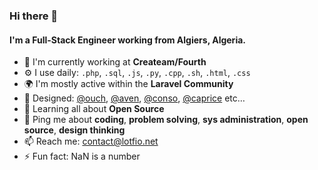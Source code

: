 ### Hi there 👋

#### I'm a Full-Stack Engineer working from Algiers, Algeria.

- 🏢 I'm currently working at **Createam/Fourth**
- ⚙️ I use daily: `.php`, `.sql`, `.js`, `.py`, `.cpp`, `.sh`, `.html`, `.css`
- 🌍 I'm mostly active within the **Laravel Community**
- 💅 Designed: [@ouch](https://github.com/lotfio/ouch), [@aven](https://github.com/lotfio/aven), [@conso](https://github.com/lotfio/conso), [@caprice](https://github.com/lotfio/caprice) etc…
- 🌱 Learning all about **Open Source**
- 💬 Ping me about **coding**, **problem solving**, **sys administration**, **open source**, **design thinking**
- 📫 Reach me: [contact@lotfio.net](mailto:contact@lotfio.net)
- ⚡️ Fun fact: NaN is a number
